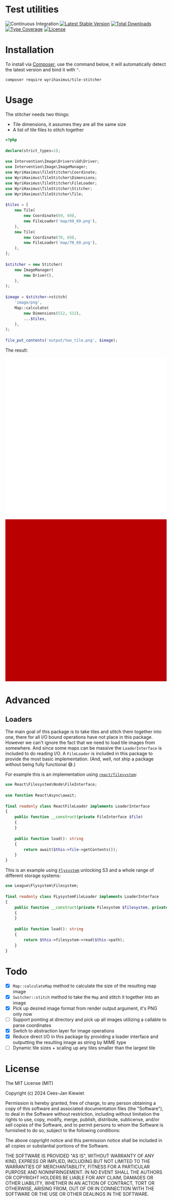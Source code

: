 # Test utilities

![Continuous Integration](https://github.com/wyrihaximus/php-tile-stitcher/workflows/Continuous%20Integration/badge.svg)
[![Latest Stable Version](https://poser.pugx.org/wyrihaximus/tile-stitcher/v/stable.png)](https://packagist.org/packages/wyrihaximus/tile-stitcher)
[![Total Downloads](https://poser.pugx.org/wyrihaximus/tile-stitcher/downloads.png)](https://packagist.org/packages/wyrihaximus/tile-stitcher/stats)
[![Type Coverage](https://shepherd.dev/github/WyriHaximus/php-tile-stitcher/coverage.svg)](https://shepherd.dev/github/WyriHaximus/php-tile-stitcher)
[![License](https://poser.pugx.org/wyrihaximus/tile-stitcher/license.png)](https://packagist.org/packages/wyrihaximus/tile-stitcher)

# Installation

To install via [Composer](http://getcomposer.org/), use the command below, it will automatically detect the latest version and bind it with `^`.

```
composer require wyrihaximus/tile-stitcher
```

# Usage

The stitcher needs two things:
* Tile dimensions, it assumes they are all the same size
* A list of tile files to stitch together

```php
<?php

declare(strict_types=1);

use Intervention\Image\Drivers\Gd\Driver;
use Intervention\Image\ImageManager;
use WyriHaximus\TileStitcher\Coordinate;
use WyriHaximus\TileStitcher\Dimensions;
use WyriHaximus\TileStitcher\FileLoader;
use WyriHaximus\TileStitcher\Stitcher;
use WyriHaximus\TileStitcher\Tile;

$tiles = [
    new Tile(
        new Coordinate(69, 69),
        new FileLoader('map/69_69.png'),
    ),
    new Tile(
        new Coordinate(70, 69),
        new FileLoader('map/70_69.png'),
    ),
];

$stitcher = new Stitcher(
    new ImageManager(
        new Driver(),
    ),
);

$image = $stitcher->stitch(
    'image/png',
    Map::calculate(
        new Dimensions(512, 512),
        ...$tiles,
    ),
);

file_put_contents('output/two_tile.png', $image);
```

The result:

![Two tile stitched image](tests/maps/1x2.png)

# Advanced

## Loaders

The main goal of this package is to take tiles and stitch them together into one, there for all I/O bound operations
have not place in this package. However we can't ignore the fact that we need to load tile images from somewhere. And
since some maps can be massive the `LoaderInterface` is included to do reading I/O. A `FileLoader` is included in this
package to provide the most basic implementation. (And, well, not ship a package without being fully functional 😅.)

For example this is an implementation using [`react/filesystem`](https://github.com/reactphp/filesystem/?tab=readme-ov-file#getcontents):

```php
use React\Filesystem\Node\FileInterface;

use function React\Async\await;

final readonly class ReactFileLoader implements LoaderInterface
{
    public function __construct(private FileInterface $file)
    {
    }

    public function load(): string
    {
        return await($this->file->getContents());
    }
}
```

This is an example using [`Flysystem`](https://flysystem.thephpleague.com/docs/) unlocking S3 and a whole range of
different storage systems:

```php
use League\Flysystem\Filesystem;

final readonly class FLysystemFileLoader implements LoaderInterface
{
    public function __construct(private Filesystem $filesystem, private string $path)
    {
    }

    public function load(): string
    {
        return $this->filesystem->read($this->path);
    }
}
```

# Todo

- [X] `Map::calculateMap` method to calculate the size of the resulting map image
- [X] `Switcher::stitch` method to take the `Map` and stitch it together into an image
- [X] Pick up desired image format from render output argument, it's PNG only now
- [ ] Support pointing at directory and pick up all images utilizing a callable to parse coordinates
- [X] Switch to abstraction layer for image operations
- [X] Reduce direct I/O in this package by providing a loader interface and outputting the resulting image as string by MIME type
- [ ] Dynamic tile sizes + scaling up any tiles smaller than the largest tile

# License

The MIT License (MIT)

Copyright (c) 2024 Cees-Jan Kiewiet

Permission is hereby granted, free of charge, to any person obtaining a copy
of this software and associated documentation files (the "Software"), to deal
in the Software without restriction, including without limitation the rights
to use, copy, modify, merge, publish, distribute, sublicense, and/or sell
copies of the Software, and to permit persons to whom the Software is
furnished to do so, subject to the following conditions:

The above copyright notice and this permission notice shall be included in all
copies or substantial portions of the Software.

THE SOFTWARE IS PROVIDED "AS IS", WITHOUT WARRANTY OF ANY KIND, EXPRESS OR
IMPLIED, INCLUDING BUT NOT LIMITED TO THE WARRANTIES OF MERCHANTABILITY,
FITNESS FOR A PARTICULAR PURPOSE AND NONINFRINGEMENT. IN NO EVENT SHALL THE
AUTHORS OR COPYRIGHT HOLDERS BE LIABLE FOR ANY CLAIM, DAMAGES OR OTHER
LIABILITY, WHETHER IN AN ACTION OF CONTRACT, TORT OR OTHERWISE, ARISING FROM,
OUT OF OR IN CONNECTION WITH THE SOFTWARE OR THE USE OR OTHER DEALINGS IN THE
SOFTWARE.
